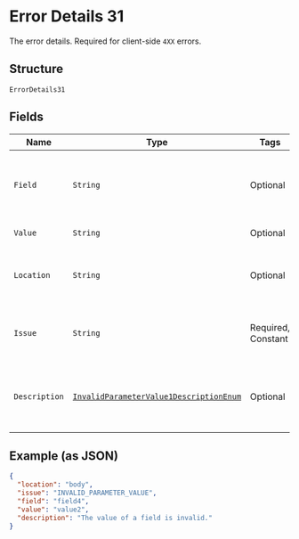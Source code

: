 
# Error Details 31

The error details. Required for client-side `4XX` errors.

## Structure

`ErrorDetails31`

## Fields

| Name | Type | Tags | Description | Getter | Setter |
|  --- | --- | --- | --- | --- | --- |
| `Field` | `String` | Optional | The field that caused the error. If this field is in the body, set this value to the field's JSON pointer value. Required for client-side errors. | String getField() | setField(String field) |
| `Value` | `String` | Optional | The value of the field that caused the error. | String getValue() | setValue(String value) |
| `Location` | `String` | Optional | The location of the field that caused the error. Value is `body`, `path`, or `query`.<br>**Default**: `"body"` | String getLocation() | setLocation(String location) |
| `Issue` | `String` | Required, Constant | The unique, fine-grained application-level error code.<br>**Default**: `"INVALID_PARAMETER_VALUE"` | String getIssue() | setIssue(String issue) |
| `Description` | [`InvalidParameterValue1DescriptionEnum`](../../doc/models/invalid-parameter-value-1-description-enum.md) | Optional | The human-readable description for an issue. The description can change over the lifetime of an API, so clients must not depend on this value. | InvalidParameterValue1DescriptionEnum getDescription() | setDescription(InvalidParameterValue1DescriptionEnum description) |

## Example (as JSON)

```json
{
  "location": "body",
  "issue": "INVALID_PARAMETER_VALUE",
  "field": "field4",
  "value": "value2",
  "description": "The value of a field is invalid."
}
```

